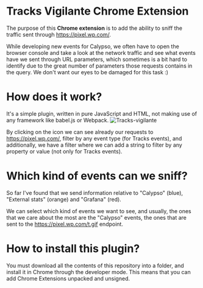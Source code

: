 # Tracks Vigilante Chrome Extension

The purpose of this **Chrome extension** is to add the ability to sniff the traffic sent through https://pixel.wp.com/.

While developing new events for Calypso, we often have to open the browser console and take a look at the network traffic and see what events have we sent through URL parameters, which sometimes is a bit hard to identify due to the great number of parameters those requests contains in the query. We don't want our eyes to be damaged for this task :) 


# How does it work?

It's a simple plugin, written in pure JavaScript and HTML, not making use of any framework like babel.js or Webpack. 
![Tracks-vigilante](https://user-images.githubusercontent.com/5689927/136968545-78b6e38b-b768-401b-93ad-8efbc4294b48.png)

By clicking on the icon we can see already our requests to https://pixel.wp.com/, filter by any event type (for Tracks events), and additionally, we have a filter where we can add a string to filter by any property or value (not only for Tracks events).

# Which kind of events can we sniff?

So far I've found that we send information relative to "Calypso" (blue), "External stats" (orange) and "Grafana" (red).

We can select which kind of events we want to see, and usually, the ones that we care about the most are the "Calypso" events, the ones that are sent to the https://pixel.wp.com/t.gif endpoint.

# How to install this plugin?

You must download all the contents of this repository into a folder, and install it in Chrome through the developer mode. This means that you can add Chrome Extensions unpacked and unsigned.
